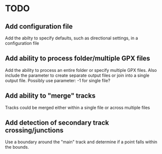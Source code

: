 # TODO

## Add configuration file
Add the abilty to specify defaults, such as directional settings, in a configuration file

## Add ability to process folder/multiple GPX files
Add the ability to process an entire folder or specify multiple GPX files.  Also include the parameter to create separate output files or join into a single output file.  Possibly use parameter: -1 for single file?

## Add ability to "merge" tracks
Tracks could be merged either within a single file or across multiple files

## Add detection of secondary track crossing/junctions
Use a boundary around the "main" track and determine if a point falls within the bounds.
